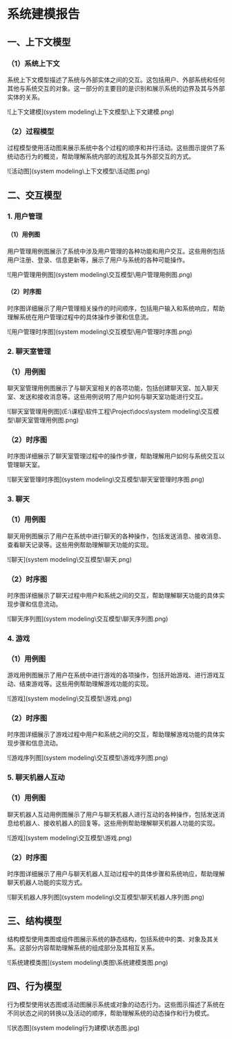 # 系统建模报告

## 一、上下文模型

### （1）系统上下文

系统上下文模型描述了系统与外部实体之间的交互。这包括用户、外部系统和任何其他与系统交互的对象。这一部分的主要目的是识别和展示系统的边界及其与外部实体的关系。

![上下文建模](system modeling\上下文模型\上下文建模.png)

### （2）过程模型

过程模型使用活动图来展示系统中各个过程的顺序和并行活动。这些图示提供了系统动态行为的概览，帮助理解系统内部的流程及其与外部交互的方式。

![活动图](system modeling\上下文模型\活动图.png)

## 二、交互模型

### 1. 用户管理

#### （1）用例图

用户管理用例图展示了系统中涉及用户管理的各种功能和用户交互。这些用例包括用户注册、登录、信息更新等，展示了用户与系统的各种可能操作。

![用户管理用例图](system modeling\交互模型\用户管理用例图.png)

#### （2）时序图

时序图详细展示了用户管理相关操作的时间顺序，包括用户输入和系统响应，帮助理解系统在用户管理过程中的具体操作步骤和信息流。

![用户管理时序图](system modeling\交互模型\用户管理时序图.png)

### 2. 聊天室管理

### （1）用例图

聊天室管理用例图展示了与聊天室相关的各项功能，包括创建聊天室、加入聊天室、发送和接收消息等。这些用例说明了用户如何与聊天室功能进行交互。

![聊天室管理用例图](E:\课程\软件工程\Project\docs\system modeling\交互模型\聊天室管理用例图.png)

### （2）时序图

时序图详细展示了聊天室管理过程中的操作步骤，帮助理解用户如何与系统交互以管理聊天室。

![聊天室管理时序图](system modeling\交互模型\聊天室管理时序图.png)

### 3. 聊天

### （1）用例图

聊天用例图展示了用户在系统中进行聊天的各种操作，包括发送消息、接收消息、查看聊天记录等。这些用例帮助理解聊天功能的实现。

![聊天](system modeling\交互模型\聊天.png)

### （2）时序图

时序图详细展示了聊天过程中用户和系统之间的交互，帮助理解聊天功能的具体实现步骤和信息流动。

![聊天序列图](system modeling\交互模型\聊天序列图.png)

### 4. 游戏

### （1）用例图

游戏用例图展示了用户在系统中进行游戏的各项操作，包括开始游戏、进行游戏互动、结束游戏等。这些用例帮助理解游戏功能的实现。

![游戏](system modeling\交互模型\游戏.png)

### （2）时序图

时序图详细展示了游戏过程中用户和系统之间的交互，帮助理解游戏功能的具体实现步骤和信息流动。

![游戏序列图](system modeling\交互模型\游戏序列图.png)

### 5. 聊天机器人互动

### （1）用例图

聊天机器人互动用例图展示了用户与聊天机器人进行互动的各种操作，包括发送消息给机器人、接收机器人的回复等。这些用例帮助理解聊天机器人功能的实现。

![游戏](system modeling\交互模型\游戏.png)

### （2）时序图

时序图详细展示了用户与聊天机器人互动过程中的具体步骤和系统响应，帮助理解聊天机器人功能的实现方式。

![聊天机器人序列图](system modeling\交互模型\聊天机器人序列图.png)

## 三、结构模型

结构模型使用类图或组件图展示系统的静态结构，包括系统中的类、对象及其关系。这部分内容帮助理解系统的组成部分及其相互关系。

![系统建模类图](system modeling\类图\系统建模类图.png)

## 四、行为模型

行为模型使用状态图或活动图展示系统或对象的动态行为。这些图示描述了系统在不同状态之间的转换以及活动的顺序，帮助理解系统的动态操作和行为模式。

![状态图](system modeling\行为建模\状态图.jpg)



